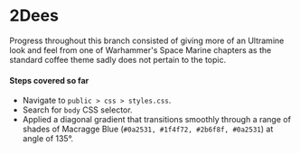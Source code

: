 # 2Dees
Progress throughout this branch consisted of giving more of an Ultramine look and feel from one of Warhammer's Space Marine chapters as the standard coffee theme sadly does not pertain to the topic.

#### Steps covered so far
- Navigate to ```public > css > styles.css```.
- Search for ```body``` CSS selector.
- Applied a diagonal gradient that transitions smoothly through a range of shades of Macragge Blue (```#0a2531, #1f4f72, #2b6f8f, #0a2531```) at angle of 135&deg;.